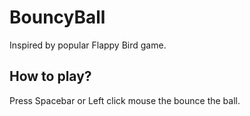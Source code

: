 # BouncyBall
Inspired by popular Flappy Bird game.

## How to play?
Press Spacebar or Left click mouse the bounce the ball.

